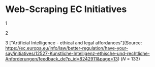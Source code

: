 # Web-Scraping EC Initiatives
1

2

3 ["Artificial Intelligence - ethical and legal affordances"](Source: https://ec.europa.eu/info/law/better-regulation/have-your-say/initiatives/12527-Kunstliche-Intelligenz-ethische-und-rechtliche-Anforderungen/feedback_de?p_id=8242911&page=13) (*N* = 133)

